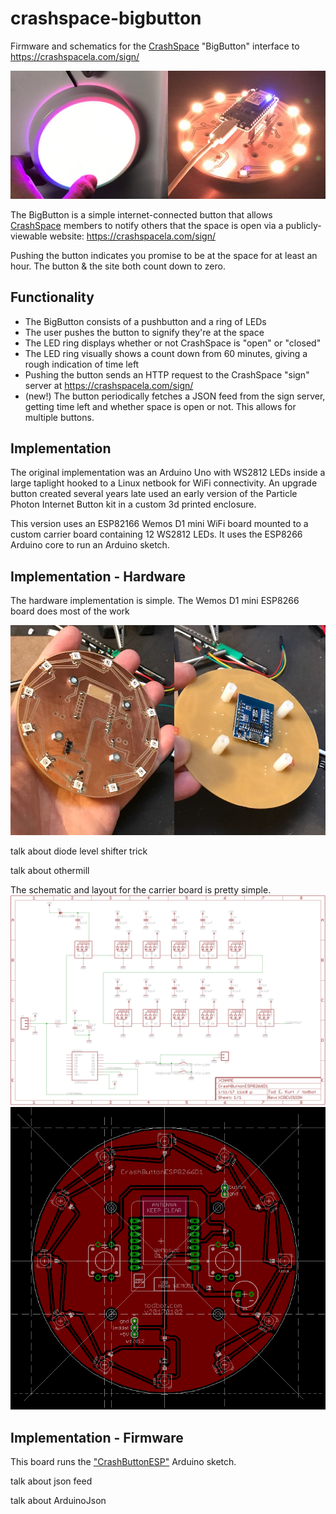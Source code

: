 # crashspace-bigbutton

Firmware and schematics for the [CrashSpace](https://blog.crashspace.org/)
"BigButton" interface to https://crashspacela.com/sign/

<img src="./docs/bigbutton-header.jpg">

The BigButton is a simple internet-connected button that allows
[CrashSpace](https://blog.crashspace.org/) members to notify others that
the space is open via a publicly-viewable website:
https://crashspacela.com/sign/

Pushing the button indicates you promise to be at the space for at least
an hour.  The button & the site both count down to zero.

## Functionality

* The BigButton consists of a pushbutton and a ring of LEDs
* The user pushes the button to signify they're at the space
* The LED ring displays whether or not CrashSpace is "open" or "closed"
* The LED ring visually shows a count down from 60 minutes, 
  giving a rough indication of time left
* Pushing the button sends an HTTP request to the CrashSpace "sign" server
   at https://crashspacela.com/sign/
* (new!) The button periodically fetches a JSON feed from the
  sign server, getting time left and whether space is open or not.
  This allows for multiple buttons.

## Implementation

The original implementation was an Arduino Uno with WS2812 LEDs inside a
large taplight hooked to a Linux netbook for WiFi connectivity.
An upgrade button created several years late used an early version of the
Particle Photon Internet Button kit in a custom 3d printed enclosure.

This version uses an ESP82166 Wemos D1 mini WiFi board mounted to a
custom carrier board containing 12 WS2812 LEDs.  It uses the ESP8266
Arduino core to run an Arduino sketch.


## Implementation - Hardware

The hardware implementation is simple.
The Wemos D1 mini ESP8266 board does most of the work

<img src="./docs/bigbutton-front-back.jpg">

talk about diode level shifter trick

talk about othermill

The schematic and layout for the carrier board is pretty simple.
<img src="./docs/CrashButtonESPD1-sch.png" width=650>
<img src="./docs/CrashButtonESPD1-brd.png" width=650>



## Implementation - Firmware

This board runs the ["CrashButtonESP"](./CrashButtonESP/) Arduino sketch.

talk about json feed

talk about ArduinoJson
